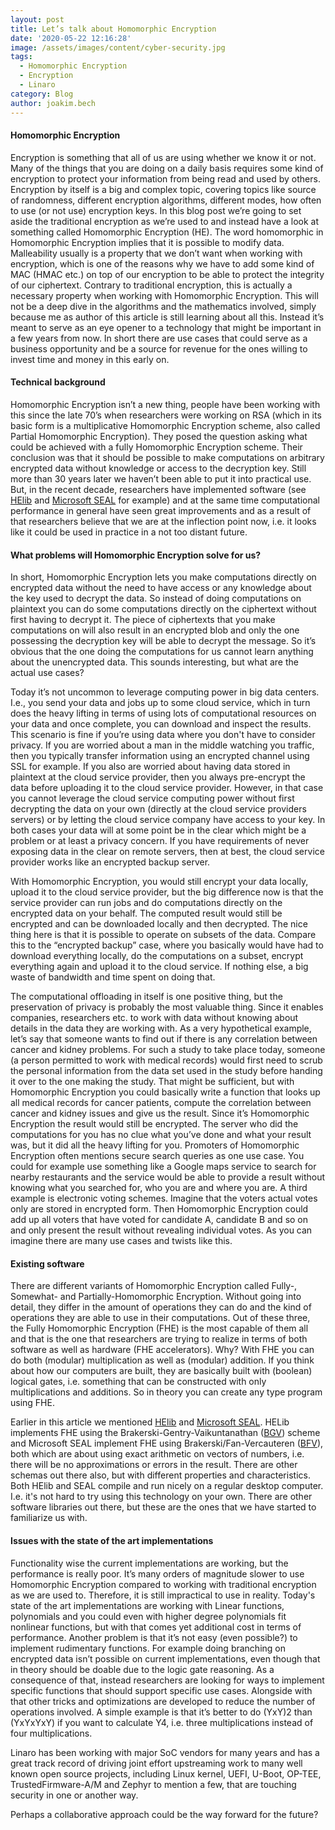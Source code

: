 ```yaml
---
layout: post
title: Let’s talk about Homomorphic Encryption
date: '2020-05-22 12:16:28'
image: /assets/images/content/cyber-security.jpg
tags:
  - Homomorphic Encryption
  - Encryption
  - Linaro
category: Blog
author: joakim.bech
---
```

#### **Homomorphic Encryption**

Encryption is something that all of us are using whether we know it or not. Many of the things that you are doing on a daily basis requires some kind of encryption to protect your information from being read and used by others. Encryption by itself is a big and complex topic, covering topics like source of randomness, different encryption algorithms, different modes, how often to use (or not use) encryption keys. In this blog post we’re going to set aside the traditional encryption as we’re used to and instead have a look at something called Homomorphic Encryption (HE). The word homomorphic in Homomorphic Encryption implies that it is possible to modify data. Malleability usually is a property that we don’t want when working with encryption, which is one of the reasons why we have to add some kind of MAC (HMAC etc.) on top of our encryption to be able to protect the integrity of our ciphertext. Contrary to traditional encryption, this is actually a necessary property when working with Homomorphic Encryption. This will not be a deep dive in the algorithms and the mathematics involved, simply because me as author of this article is still learning about all this. Instead it’s meant to serve as an eye opener to a technology that might be important in a few years from now. In short there are use cases that could serve as a business opportunity and be a source for revenue for the ones willing to invest time and money in this early on.

#### **Technical background**

Homomorphic Encryption isn’t a new thing, people have been working with this since the late 70’s when researchers were working on RSA (which in its basic form is a multiplicative Homomorphic Encryption scheme, also called Partial Homomorphic Encryption). They posed the question asking what could be achieved with a fully Homomorphic Encryption scheme. Their conclusion was that it should be possible to make computations on arbitrary encrypted data without knowledge or access to the decryption key. Still more than 30 years later we haven’t been able to put it into practical use. But, in the recent decade, researchers have implemented software (see [HElib](https://github.com/shaih/HElib) and [Microsoft SEAL](https://www.microsoft.com/en-us/research/project/microsoft-seal/) for example) and at the same time computational performance in general have seen great improvements and as a result of that researchers believe that we are at the inflection point now, i.e. it looks like it could be used in practice in a not too distant future.

#### What problems will Homomorphic Encryption solve for us?

In short, Homomorphic Encryption lets you make computations directly on encrypted data without the need to have access or any knowledge about the key used to decrypt the data. So instead of doing computations on plaintext you can do some computations directly on the ciphertext without first having to decrypt it. The piece of ciphertexts that you make computations on will also result in an encrypted blob and only the one possessing the decryption key will be able to decrypt the message. So it’s obvious that the one doing the computations for us cannot learn anything about the unencrypted data. This sounds interesting, but what are the actual use cases?

Today it’s not uncommon to leverage computing power in big data centers. I.e., you send your data and jobs up to some cloud service, which in turn does the heavy lifting in terms of using lots of computational resources on your data and once complete, you can download and inspect the results. This scenario is fine if you’re using data where you don't have to consider privacy. If you are worried about a man in the middle watching you traffic, then you typically transfer information using an encrypted channel using SSL for example. If you also are worried about having data stored in plaintext at the cloud service provider, then you always pre-encrypt the data before uploading it to the cloud service provider. However, in that case you cannot leverage the cloud service computing power without first decrypting the data on your own (directly at the cloud service providers servers) or by letting the cloud service company have access to your key. In both cases your data will at some point be in the clear which might be a problem or at least a privacy concern. If you have requirements of never exposing data in the clear on remote servers, then at best, the cloud service provider works like an encrypted backup server.

With Homomorphic Encryption, you would still encrypt your data locally, upload it to the cloud service provider, but the big difference now is that the service provider can run jobs and do computations directly on the encrypted data on your behalf. The computed result would still be encrypted and can be downloaded locally and then decrypted. The nice thing here is that it is possible to operate on subsets of the data. Compare this to the “encrypted backup” case, where you basically would have had to download everything locally, do the computations on a subset, encrypt everything again and upload it to the cloud service. If nothing else, a big waste of bandwidth and time spent on doing that.

The computational offloading in itself is one positive thing, but the preservation of privacy is probably the most valuable thing. Since it enables companies, researchers etc. to work with data without knowing about details in the data they are working with. As a very hypothetical example, let’s say that someone wants to find out if there is any correlation between cancer and kidney problems. For such a study to take place today, someone (a person permitted to work with medical records) would first need to scrub the personal information from the data set used in the study before handing it over to the one making the study. That might be sufficient, but with Homomorphic Encryption you could basically write a function that looks up all medical records for cancer patients, compute the correlation between cancer and kidney issues and give us the result. Since it’s Homomorphic Encryption the result would still be encrypted. The server who did the computations for you has no clue what you’ve done and what your result was, but it did all the heavy lifting for you. Promoters of Homomorphic Encryption often mentions secure search queries as one use case. You could for example use something like a Google maps service to search for nearby restaurants and the service would be able to provide a result without knowing what you searched for, who you are and where you are. A third example is electronic voting schemes. Imagine that the voters actual votes only are stored in encrypted form. Then Homomorphic Encryption could add up all voters that have voted for candidate A, candidate B and so on and only present the result without revealing individual votes. As you can imagine there are many use cases and twists like this.

#### Existing software

There are different variants of Homomorphic Encryption called Fully-, Somewhat- and Partially-Homomorphic Encryption. Without going into detail, they differ in the amount of operations they can do and the kind of operations they are able to use in their computations. Out of these three, the Fully Homomorphic Encryption (FHE) is the most capable of them all and that is the one that researchers are trying to realize in terms of both software as well as hardware (FHE accelerators). Why? With FHE you can do both (modular) multiplication as well as (modular) addition. If you think about how our computers are built, they are basically built with (boolean) logical gates, i.e. something that can be constructed with only multiplications and additions. So in theory you can create any type program using FHE.

Earlier in this article we mentioned [HElib](https://github.com/shaih/HElib) and [Microsoft SEAL](https://www.microsoft.com/en-us/research/project/microsoft-seal/). HELib implements FHE using the Brakerski-Gentry-Vaikuntanathan ([BGV](https://eprint.iacr.org/2011/277)) scheme and Microsoft SEAL implement FHE using Brakerski/Fan-Vercauteren ([BFV](https://eprint.iacr.org/2012/144)), both which are about using exact arithmetic on vectors of numbers, i.e. there will be no approximations or errors in the result. There are other schemas out there also, but with different properties and characteristics. Both HElib and SEAL compile and run nicely on a regular desktop computer. I.e. it's not hard to try using this technology on your own. There are other software libraries out there, but these are the ones that we have started to familiarize us with.

#### Issues with the state of the art implementations

Functionality wise the current implementations are working, but the performance is really poor. It’s many orders of magnitude slower to use Homomorphic Encryption compared to working with traditional encryption as we are used to. Therefore, it is still impractical to use in reality. Today's state of the art implementations are working with Linear functions, polynomials and you could even with higher degree polynomials fit nonlinear functions, but with that comes yet additional cost in terms of performance. Another problem is that it’s not easy (even possible?) to implement rudimentary functions. For example doing branching on encrypted data isn’t possible on current implementations, even though that in theory should be doable due to the logic gate reasoning. As a consequence of that, instead researchers are looking for ways to implement specific functions that should support specific use cases. Alongside with that other tricks and optimizations are developed to reduce the number of operations involved. A simple example is that it’s better to do (YxY)2 than (YxYxYxY) if you want to calculate Y4, i.e. three multiplications instead of four multiplications.

Linaro has been working with major SoC vendors for many years and has a great track record of driving joint effort upstreaming work to many well known open source projects, including Linux kernel, UEFI, U-Boot, OP-TEE, TrustedFirmware-A/M and Zephyr to mention a few, that are touching security in one or another way.

Perhaps a collaborative approach could be the way forward for the future?